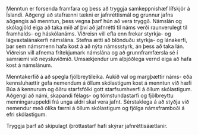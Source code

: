 Menntun er forsenda framfara og þess að tryggja samkeppnishæf lífskjör á Íslandi. Aðgengi að stafrænni tækni er jafnréttismál og grunnur jafns aðgengis að menntun, þess vegna þarf hún að vera tryggð. Námslán og skólagjöld eiga að taka mið af því að jafnrétti til náms verði raunverulegt til framhalds- og háskólanáms. Viðreisn vill efla enn frekar styrkja- og lágvaxtalánakerfi námslána. Stefna ætti að blönduðu styrkja- og lánakerfi, þar sem námsmenn hafa kost á að nýta námssstyrk, án þess að taka lán. Viðreisn vill afnema frítekjumark námslána og að grunnframfærsla sé í samræmi við neysluviðmið. Umsækjendur um alþjóðlega vernd eiga að hafa kost á námslánum.

Menntakerfið á að spegla fjölbreytileika. Aukið val og margþættir náms- eða kennsluhættir gefa nemendum á öllum skólastigum kost á menntun við hæfi Búa á kennurum og öðru starfsfólki gott starfsumhverfi á öllum skólastigum. Aðgengi að námi, skapandi félags- og tómstundastarfi og fjölbreyttu menningaruppeldi frá unga aldri skal vera jafnt. Sérstaklega á að styðja við nemendur með ólíka færni á öllum skólastigum og fjölga námsframboði á efri skólastigum.

Tryggja þarf að skipulagt íþróttastarf hafi skýrar jafnréttisáætlanir.

